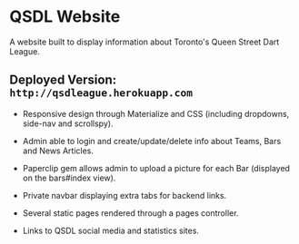 # QSDL Website

A website built to display information about Toronto's Queen Street Dart League.

## Deployed Version: `http://qsdleague.herokuapp.com`

* Responsive design through Materialize and CSS (including dropdowns, side-nav and scrollspy).

* Admin able to login and create/update/delete info about Teams, Bars and News Articles.

* Paperclip gem allows admin to upload a picture for each Bar (displayed on the bars#index view).

* Private navbar displaying extra tabs for backend links.

* Several static pages rendered through a pages controller.

* Links to QSDL social media and statistics sites.
